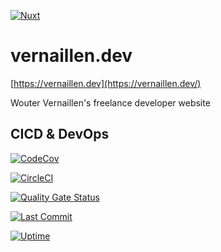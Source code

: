 [![Nuxt][nuxt-src]][nuxt-href]

# vernaillen.dev

[https://vernaillen.dev](https://vernaillen.dev/)

Wouter Vernaillen's freelance developer website

## CICD & DevOps

[![CodeCov](https://badgen.net/codecov/c/github/vernaillen/vernaillen.dev?icon=codecov&color=9C8E1B)](https://codecov.io/gh/vernaillen/vernaillen.dev)

[![CircleCI](https://badgen.net/circleci/github/vernaillen/vernaillen.dev?icon=circleci&color=9C8E1B)](https://circleci.com/gh/vernaillen/vernaillen.dev)

[![Quality Gate Status](https://sonarcloud.io/api/project_badges/measure?project=vernaillen.dev&metric=alert_status)](https://sonarcloud.io/summary/new_code?id=vernaillen.dev)

[![Last Commit](https://badgen.net/github/last-commit/vernaillen/vernaillen.dev?icon=github&color=9C8E1B)](https://github.com/vernaillen/vernaillen.dev/commits/master)

[![Uptime](https://badgen.net/uptime-robot/month/m784344425-1a8650bdb79223d01d1a32a1?icon=vercel&color=9C8E1B)](https://stats.uptimerobot.com/5J0vsM4vA)


[nuxt-src]: https://img.shields.io/badge/Nuxt-18181B?style=for-the-badge&logo=nuxt.js&label=based%20on
[nuxt-href]: https://nuxt.com
